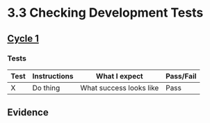 # 3.3 Checking Development Tests

## [Cycle 1](../design-and-development/cycle-1a.md)

### Tests

| Test | Instructions | What I expect           | Pass/Fail |
| ---- | ------------ | ----------------------- | --------- |
| X    | Do thing     | What success looks like | Pass      |

## Evidence
